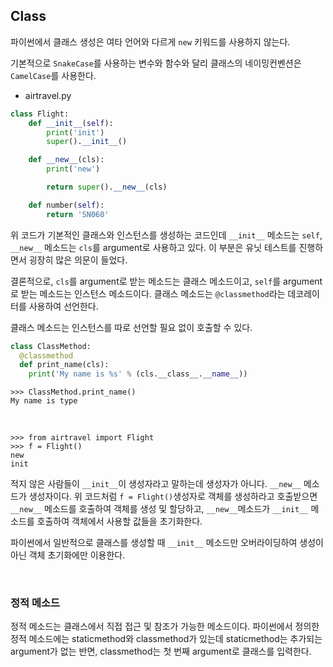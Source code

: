 ## Class

파이썬에서 클래스 생성은 여타 언어와 다르게 `new` 키워드를 사용하지 않는다.

기본적으로 `SnakeCase`를 사용하는 변수와 함수와 달리 클래스의 네이밍컨벤션은 `CamelCase`를 사용한다.

- airtravel.py

```python
class Flight:
    def __init__(self):
        print('init')
        super().__init__()

    def __new__(cls):
        print('new')

        return super().__new__(cls)

    def number(self):
        return 'SN060'
```

위 코드가 기본적인 클래스와 인스턴스를 생성하는 코드인데 `__init__` 메소드는 `self`, `__new__` 메소드는 `cls`를 argument로 사용하고 있다. 이 부분은 유닛 테스트를 진행하면서 굉장히 많은 의문이 들었다.

결론적으로, `cls`를 argument로 받는 메소드는 클래스 메소드이고, `self`를 argument로 받는 메소드는 인스턴스 메소드이다. 클래스 메소드는 `@classmethod`라는 데코레이터를 사용하여 선언한다.

클래스 메소드는 인스턴스를 따로 선언할 필요 없이 호출할 수 있다.

```python
class ClassMethod:
  @classmethod
  def print_name(cls):
    print('My name is %s' % (cls.__class__.__name__))
```

```
>>> ClassMethod.print_name()
My name is type
```

<br>

```
>>> from airtravel import Flight
>>> f = Flight()
new
init
```

적지 않은 사람들이 `__init__`이 생성자라고 말하는데 생성자가 아니다. `__new__` 메소드가 생성자이다. 위 코드처럼 `f = Flight()`생성자로 객체를 생성하라고 호출받으면 `__new__` 메소드를 호출하여 객체를 생성 및 할당하고, `__new__`메소드가   `__init__` 메소드를 호출하여 객체에서 사용할 값들을 초기화한다.

파이썬에서 일반적으로 클래스를 생성할 때 `__init__` 메소드만 오버라이딩하여 생성이 아닌 객체 초기화에만 이용한다.

<br>

### 정적 메소드

정적 메소드는 클래스에서 직접 접근 및 참조가 가능한 메소드이다. 파이썬에서 정의한 정적 메소드에는 staticmethod와 classmethod가 있는데 staticmethod는 추가되는 argument가 없는 반면, classmethod는 첫 번째 argument로 클래스를 입력한다.

